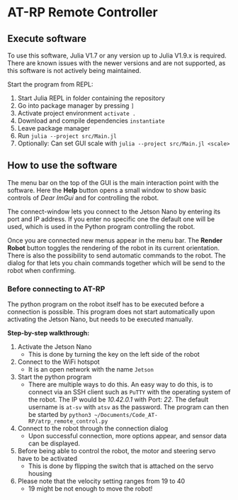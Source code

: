 # AT-RP Remote Controller

## Execute software
To use this software, Julia V1.7 or any version up to Julia V1.9.x is required. There are known issues with the newer versions and are not supported, as this software is not actively being maintained.

Start the program from REPL: 
1. Start Julia REPL in folder containing the repository
2. Go into package manager by pressing `]`
3. Activate project environment `activate .`
4. Download and compile dependencies `instantiate`
5. Leave package manager
6. Run `julia --project src/Main.jl`
7. Optionally: Can set GUI scale with `julia --project src/Main.jl <scale>`

## How to use the software
The menu bar on the top of the GUI is the main interaction point with the software. Here the __Help__ button
opens a small window to show basic controls of _Dear ImGui_ and for controlling the robot. 

The connect-window lets you connect to the Jetson Nano by entering its port and IP address. If you enter no specific one
the default one will be used, which is used in the Python program controlling the robot.

Once you are connected new menus appear in the menu bar. The __Render Robot__ button toggles the rendering of the robot in
its current orientation. 
There is also the possibility to send automatic commands to the robot. The dialog for that lets you chain commands together
which will be send to the robot when confirming.

### Before connecting to AT-RP
The python program on the robot itself has to be executed before a connection is possible. This program does not start automatically upon activating the Jetson Nano, but needs to be executed manually. 

**Step-by-step walkthrough:**
1. Activate the Jetson Nano
    - This is done by turning the key on the left side of the robot
2. Connect to the WiFi hotspot
    - It is an open network with the name `Jetson`
3. Start the python program
    - There are multiple ways to do this. An easy way to do this, is to connect via an SSH client such as `PuTTY` with the operating system of the robot. The IP would be *10.42.0.1* with Port: *22*. The default username is `at-sv` with `atsv` as the password. The program can then be started by `python3 ~/Documents/Code_AT-RP/atrp_remote_control.py`
4. Connect to the robot through the connection dialog
    - Upon successful connection, more options appear, and sensor data can be displayed. 
5. Before being able to control the robot, the motor and steering servo have to be activated
    - This is done by flipping the switch that is attached on the servo housing
6. Please note that the velocity setting ranges from 19 to 40
    - 19 might be not enough to move the robot!

